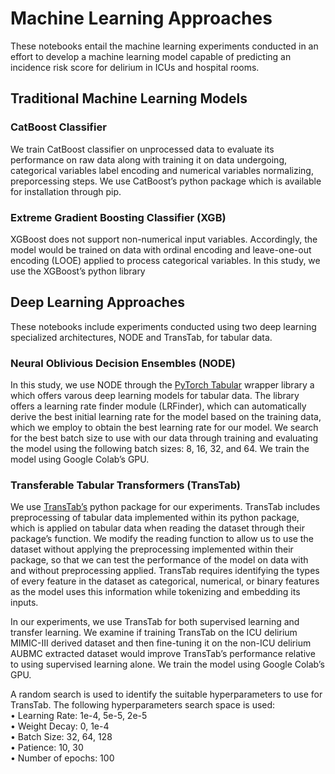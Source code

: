 # Machine Learning Approaches
These notebooks entail the machine learning experiments conducted in an effort to develop a machine learning model capable of predicting an incidence risk score for delirium in ICUs and hospital rooms.

## Traditional Machine Learning Models
### CatBoost Classifier
We train CatBoost classifier on unprocessed data to evaluate its performance on raw data along with training it on data undergoing, categorical variables label encoding and numerical variables normalizing, preporcessing steps. We use CatBoost’s python package which is available for installation through pip.

### Extreme Gradient Boosting Classifier (XGB)
XGBoost does not support non-numerical input variables. Accordingly, the model would be trained on data with ordinal encoding and leave-one-out encoding (LOOE) applied to process categorical variables. In this study, we use the XGBoost’s python library

## Deep Learning Approaches 
These notebooks include experiments conducted using two deep learning specialized architectures, NODE and TransTab, for tabular data. 
### Neural Oblivious Decision Ensembles (NODE)
In this study, we use NODE through the [PyTorch Tabular](https://github.com/manujosephv/pytorch_tabular/tree/main/pytorch_tabular/models/node) wrapper library a which offers varous deep learning models for tabular data. The library offers a learning rate finder module (LRFinder), which can automatically derive the best initial learning rate for the model based on the training data, which we employ to obtain the best learning rate for our model. We search for the best batch size to use with our data through training and evaluating the model using the following batch sizes: 8, 16, 32, and 64. We train the model using Google Colab’s GPU.


### Transferable Tabular Transformers (TransTab)
We use [TransTab’s](https://github.com/RyanWangZf/transtab) python package for our experiments. TransTab includes preprocessing of tabular data implemented within its python package, which is applied on tabular data when reading the dataset through their package’s function. We modify the reading function to allow us to use the dataset without applying the preprocessing implemented within their package, so that we can test the performance of the model on data with and without preprocessing applied. TransTab requires identifying the types of every feature in the dataset as categorical, numerical, or binary features as the model uses this information while tokenizing and embedding its inputs.  <br />

In our experiments, we use TransTab for both supervised learning and transfer learning. We examine if training TransTab on the ICU delirium MIMIC-III derived dataset and then fine-tuning it on the non-ICU delirium AUBMC extracted dataset would improve TransTab’s performance relative to using supervised learning alone. We train the model using Google Colab’s GPU.  <br />

A random search is used to identify the suitable hyperparameters to use for TransTab. The following hyperparameters search space is used: <br />
• Learning Rate: 1e-4, 5e-5, 2e-5  <br />
• Weight Decay: 0, 1e-4  <br />
• Batch Size: 32, 64, 128 <br />
• Patience: 10, 30  <br />
• Number of epochs: 100  <br />
